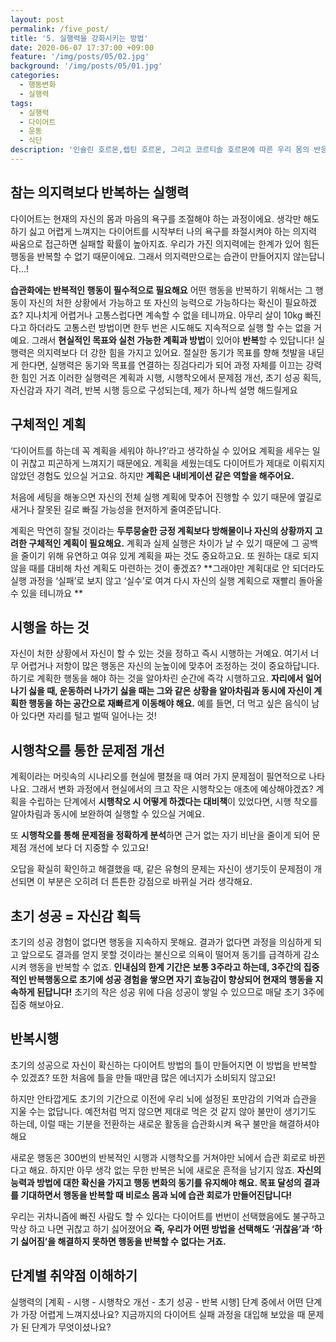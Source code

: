 ```yaml
---
layout: post
permalink: /five_post/
title: '5. 실행력을 강화시키는 방법'
date: 2020-06-07 17:37:00 +09:00
feature: '/img/posts/05/02.jpg'
background: '/img/posts/05/01.jpg'
categories:
  - 행동변화
  - 실행력
tags:
  - 실행력
  - 다이어트
  - 운동
  - 식단
description: '인슐린 호르몬,렙틴 호르몬, 그리고 코르티솔 호르몬에 따른 우리 몸의 반응을 이해합니다. '
---
```


 ## 참는 의지력보다 반복하는 실행력

다이어트는 현재의 자신의 몸과 마음의 욕구를 조절해야 하는 과정이에요. 생각만 해도 하기 싫고 어렵게 느껴지는 다이어트를 시작부터 나의 욕구를 좌절시켜야 하는 의지력 싸움으로 접근하면 실패할 확률이 높아지죠. 우리가 가진 의지력에는 한계가 있어 힘든 행동을 반복할 수 없기 때문이에요. 그래서 의지력만으로는 습관이 만들어지지 않는답니다...! 

**습관화에는 반복적인 행동이 필수적으로 필요해요**
어떤 행동을 반복하기 위해서는 그 행동이 자신의 처한 상황에서 가능하고 또 자신의 능력으로 가능하다는 확신이 필요하겠죠?
지나치게 어렵거나 고통스럽다면 계속할 수 없을 테니까요. 아무리 살이 10kg 빠진다고 하더라도 고통스런 방법이면 한두 번은 시도해도 지속적으로 실행 할 수는 없을 거예요. 그래서  **현실적인 목표와 실천 가능한 계획과 방법**이 있어야 **반복**할 수 있답니다!
실행력은 의지력보다 더 강한 힘을 가지고 있어요.
절실한 동기가 목표를 향해 첫발을 내딛게 한다면, 실행력은 동기와 목표를 연결하는 징검다리가 되어 과정 자체를 이끄는 강력한 힘인 거죠
이러한 실행력은 계획과 시행, 시행착오에서 문제점 개선, 초기 성공 획득, 자신감과 자기 격려, 반복 시행 등으로 구성되는데, 제가 하나씩 설명 해드릴게요



## 구체적인 계획

‘다이어트를 하는데 꼭 계획을 세워야 하나?’라고 생각하실 수 있어요
계획을 세우는 일이 귀찮고 피곤하게 느껴지기 때문에요.
계획을 세웠는데도 다이어트가 제대로 이뤄지지 않았던 경험도 있으실 거고요. 하지만 **계획은 내비게이션 같은 역할을 해주어요.**

처음에 세팅을 해놓으면 자신의 전체 실행 계획에 맞추어 진행할 수 있기 때문에 옆길로 새거나 잘못된 길로 빠질 가능성을 현저하게 줄여준답니다. 

계획은 막연히 잘될 것이라는 **두루뭉술한 긍정 계획보다 방해물이나 자신의 상황까지 고려한 구체적인 계획이 필요해요.** 계획과 실제 실행은 차이가 날 수 있기 때문에 그 공백을 줄이기 위해 유연하고 여유 있게 계획을 짜는 것도 중요하고요. 또 원하는 대로 되지 않을 때를 대비해 차선 계획도 마련하는 것이 좋겠죠? 
**그래야만 계획대로 안 되더라도 실행 과정을 ‘실패’로 보지 않고 ‘실수’로 여겨 다시 자신의 실행 계획으로 재빨리 돌아올 수 있을 테니까요 ** 



## 시행을 하는 것

자신이 처한 상황에서 자신이 할 수 있는 것을 정하고 즉시 시행하는 거예요. 여기서 너무 어렵거나 저항이 많은 행동은 자신의 눈높이에 맞추어 조정하는 것이 중요하답니다. 하기로 계획한 행동을 해야 하는 것을 알아차린 순간에 즉각 시행하고요. **자리에서 일어나기 싫을 때, 운동하러 나가기 싫을 때는 그와 같은 상황을 알아차림과 동시에 자신이 계획한 행동을 하는 공간으로 재빠르게 이동해야 해요.** 예를 들면, 더 먹고 싶은 음식이 남아 있다면 자리를 털고 벌떡 일어나는 것!



## 시행착오를 통한 문제점 개선

계획이라는 머릿속의 시나리오를 현실에 펼쳤을 때 여러 가지 문제점이 필연적으로 나타나요. 그래서 변화 과정에서 현실에서의 크고 작은 시행착오는 애초에 예상해야겠죠? 계획을 수립하는 단계에서 **시행착오 시 어떻게 하겠다는 대비책**이 있었다면, 시행  착오를 알아차림과 동시에 보완하여 실행할 수 있으실 거예요.

또 **시행착오를 통해 문제점을 정확하게 분석**하면 근거 없는 자기 비난을 줄이게 되어 문제점 개선에 보다 더 지중할 수 있고요!

오답을 확실히 확인하고 해결했을 때, 같은 유형의 문제는 자신이 생기듯이 문제점이 개선되면 이 부분은 오히려 더 튼튼한 강점으로 바뀌실 거라 생각해요.



## 초기 성공 =  자신감 획득

초기의 성공 경험이 없다면 행동을 지속하지 못해요.
결과가 없다면 과정을 의심하게 되고 앞으로도 결과를 얻지 못할 것이라는 불신으로 의욕이 떨어져 동기를 급격하게 감소시켜 행동을 반복할 수 없죠.
**인내심의 한계 기간은 보통 3주라고 하는데, 3주간의 집중적인 반복행동으로 초기에 성공 경험을 쌓으면 자기 효능감이 향상되어 현재의 행동을 지속하게 된답니다!**
초기의 작은 성공 위에 다음 성공이 쌓일 수 있으므로 매달 초기 3주에 집중 해보아요.

## 반복시행

초기의 성공으로 자신이 확신하는 다이어트 방법의 틀이 만들어지면 이 방법을 반복할 수 있겠죠?
또한 처음에 틀을 만들 때만큼 많은 에너지가 소비되지 않고요!

하지만 안타깝게도 초기의 기간으로 이전에 우리 뇌에 설정된 포만감의 기억과 습관을 지울 수는 없답니다. 예전처럼 먹지 않으면 제대로 먹은 것 같지 않아 불만이 생기기도 하는데, 이럴 때는 기분을 전환하는 새로운 활동을 습관화시켜 욕구 불만을 해결하셔야 해요

새로운 행동은 300번의 반복적인 시행과 시행착오를 거쳐야만 뇌에서 습관 회로로 바뀐다고 해요.  하지만 아무 생각 없는 무한 반복은 뇌에 새로운 흔적을 남기지 않죠. **자신의 능력과 방법에 대한 확신을 가지고 행동 변화의 동기를 유지해야 해요. 목표 달성의 결과를 기대하면서 행동을 반복할 때 비로소 몸과 뇌에 습관 회로가 만들어진답니다!**

우리는 귀차니즘에 빠진 사람도 할 수 있다는 다이어트를 번번이 선택했음에도 불구하고 막상 하고 나면 귀찮고 하기 싫어졌어요
**즉, 우리가 어떤 방법을 선택해도 ‘귀찮음’과 ‘하기 싫어짐’을 해결하지 못하면 행동을 반복할 수 없다는 거죠.**

## 단계별 취약점 이해하기 

실행력의 [계획 - 시행 - 시행착오 개선 - 초기 성공 - 반복 시행] 단계 중에서 어떤 단계가 가장 어렵게 느껴지셨나요?
지금까지의 다이어트 실패 과정을 대입해 보았을 때 문제가 된 단계가 무엇이셨나요? 
